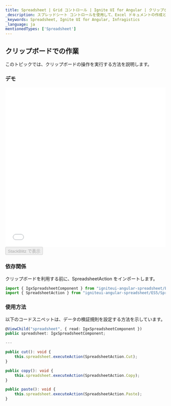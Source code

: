 ```yaml
---
title: Spreadsheet | Grid コントロール | Ignite UI for Angular | クリップボード | Infragistics |
_description: スプレッドシート コントロールを使用して、Excel ドキュメントの作成と編集のエクスペリエンスをアプリケーションに直接埋め込むことができます。
_keywords: Spreadsheet, Ignite UI for Angular, Infragistics
_language: ja
mentionedTypes: ['Spreadsheet']
---
```


## クリップボードでの作業

このトピックでは、クリップボードの操作を実行する方法を説明します。

### デモ

<div class="sample-container loading" style="height: 500px">
    <iframe id="spreadsheet-clipboard-sample-iframe" src='{environment:dvDemosBaseUrl}/spreadsheet/spreadsheet-clipboard' width="100%" height="100%" seamless frameBorder="0" onload="onXPlatSampleIframeContentLoaded(this);"></iframe>
</div>
<div>
    <button data-localize="stackblitz" disabled class="stackblitz-btn"   data-iframe-id="spreadsheet-clipboard-sample-iframe" data-demos-base-url="{environment:dvDemosBaseUrl}">StackBlitz で表示
    </button>
</div>

<div class="divider--half"></div>

### 依存関係

クリップボードを利用する前に、SpreadsheetAction をインポートします。

```ts
import { IgxSpreadsheetComponent } from "igniteui-angular-spreadsheet/ES5/igx-spreadsheet-component";
import { SpreadsheetAction } from "igniteui-angular-spreadsheet/ES5/SpreadsheetAction";
```

<div class="divider--half"></div>

### 使用方法

以下のコードスニペットは、データの検証規則を設定する方法を示しています。

```ts
@ViewChild("spreadsheet", { read: IgxSpreadsheetComponent })
public spreadsheet: IgxSpreadsheetComponent;

---

public cut(): void {
    this.spreadsheet.executeAction(SpreadsheetAction.Cut);
}

public copy(): void {
    this.spreadsheet.executeAction(SpreadsheetAction.Copy);
}

public paste(): void {
    this.spreadsheet.executeAction(SpreadsheetAction.Paste);
}
```
